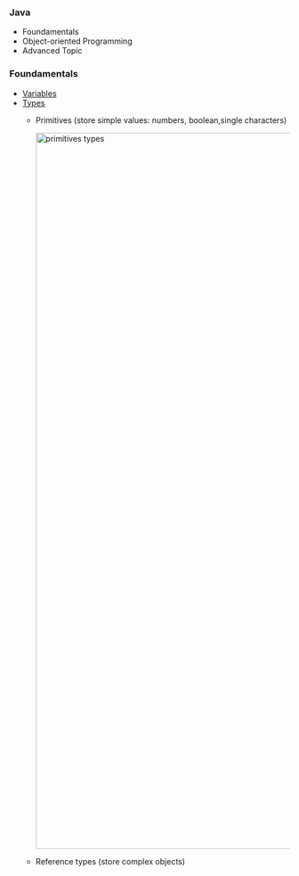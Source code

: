 ### Java
  - Foundamentals
  -  Object-oriented Programming
  -  Advanced Topic

### Foundamentals

- [Variables](https://www.w3schools.com/java/java_variables.asp)
- [Types](https://www.geeksforgeeks.org/data-types-in-java/)
  - Primitives (store simple values: numbers, boolean,single characters)
    
    <img width="1286" alt="primitives types" src="https://github.com/jpstayfocus/software-developer/assets/110998062/77fa3359-04df-45d2-8a49-3adb4796d7c5">
    
  - Reference types (store complex objects)

    


